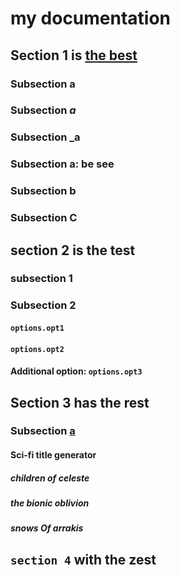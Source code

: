 # my documentation

## Section 1 is [the best](https://google.com)

### Subsection a

### Subsection _a_

### Subsection \_a

### Subsection a: be see

### Subsection b

### Subsection C

## section 2 is the test

### subsection 1

### Subsection 2

#### `options.opt1`

#### `options.opt2`

#### Additional option: `options.opt3`

## Section 3 has the rest

### Subsection [a][1]

#### Sci-fi title generator

##### children of celeste

##### the bionic oblivion

##### snows Of arrakis

## `section 4` with the zest

[1]: https://www.youtube.com/watch?v=dFs4yX4V7NQ
